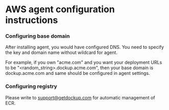 # AWS agent configuration instructions


### Configuring base domain

After installing agent, you would have configured DNS. You need to specify the
key and domain name without wildcard for agent.

For example, if you own "acme.com" and you want your deployment URLs to be
"<random_string>.dockup.acme.com", then your base domain is dockup.acme.com and
same should be configured in agent settings.

### Configuring registry

Please write to support@getdockup.com for automatic management of ECR.
